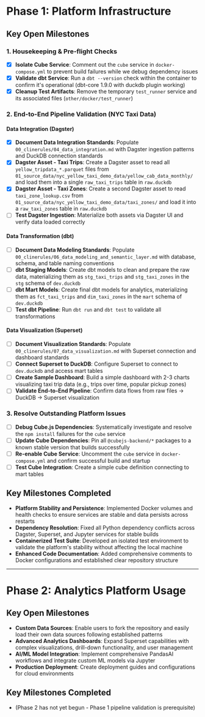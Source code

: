 # Phase 1: Platform Infrastructure

## Key Open Milestones

### **1. Housekeeping & Pre-flight Checks**
- [x] **Isolate Cube Service**: Comment out the `cube` service in `docker-compose.yml` to prevent build failures while we debug dependency issues
- [x] **Validate dbt Service**: Run a `dbt --version` check within the container to confirm it's operational (dbt-core 1.9.0 with duckdb plugin working)
- [x] **Cleanup Test Artifacts**: Remove the temporary `test_runner` service and its associated files (`other/docker/test_runner`)

### **2. End-to-End Pipeline Validation (NYC Taxi Data)**

#### **Data Integration (Dagster)**
- [x] **Document Data Integration Standards**: Populate `00_clinerules/04_data_integration.md` with Dagster ingestion patterns and DuckDB connection standards
- [x] **Dagster Asset - Taxi Trips**: Create a Dagster asset to read all `yellow_tripdata_*.parquet` files from `01_source_data/nyc_yellow_taxi_demo_data/yellow_cab_data_monthly/` and load them into a single `raw_taxi_trips` table in `raw.duckdb`
- [x] **Dagster Asset - Taxi Zones**: Create a second Dagster asset to read `taxi_zone_lookup.csv` from `01_source_data/nyc_yellow_taxi_demo_data/taxi_zones/` and load it into a `raw_taxi_zones` table in `raw.duckdb`
- [ ] **Test Dagster Ingestion**: Materialize both assets via Dagster UI and verify data loaded correctly

#### **Data Transformation (dbt)**
- [ ] **Document Data Modeling Standards**: Populate `00_clinerules/06_data_modeling_and_semantic_layer.md` with database, schema, and table naming conventions
- [ ] **dbt Staging Models**: Create dbt models to clean and prepare the raw data, materializing them as `stg_taxi_trips` and `stg_taxi_zones` in the `stg` schema of `dev.duckdb`
- [ ] **dbt Mart Models**: Create final dbt models for analytics, materializing them as `fct_taxi_trips` and `dim_taxi_zones` in the `mart` schema of `dev.duckdb`
- [ ] **Test dbt Pipeline**: Run `dbt run` and `dbt test` to validate all transformations

#### **Data Visualization (Superset)**
- [ ] **Document Visualization Standards**: Populate `00_clinerules/07_data_visualization.md` with Superset connection and dashboard standards
- [ ] **Connect Superset to DuckDB**: Configure Superset to connect to `dev.duckdb` and access mart tables
- [ ] **Create Sample Dashboard**: Build a simple dashboard with 2-3 charts visualizing taxi trip data (e.g., trips over time, popular pickup zones)
- [ ] **Validate End-to-End Pipeline**: Confirm data flows from raw files → DuckDB → Superset visualization

### **3. Resolve Outstanding Platform Issues**
- [ ] **Debug Cube.js Dependencies**: Systematically investigate and resolve the `npm install` failures for the `cube` service
- [ ] **Update Cube Dependencies**: Pin all `@cubejs-backend/*` packages to a known stable version that builds successfully
- [ ] **Re-enable Cube Service**: Uncomment the `cube` service in `docker-compose.yml` and confirm successful build and startup
- [ ] **Test Cube Integration**: Create a simple cube definition connecting to mart tables

## Key Milestones Completed
- **Platform Stability and Persistence**: Implemented Docker volumes and health checks to ensure services are stable and data persists across restarts
- **Dependency Resolution**: Fixed all Python dependency conflicts across Dagster, Superset, and Jupyter services for stable builds
- **Containerized Test Suite**: Developed an isolated test environment to validate the platform's stability without affecting the local machine
- **Enhanced Code Documentation**: Added comprehensive comments to Docker configurations and established clear repository structure

----

# Phase 2: Analytics Platform Usage

## Key Open Milestones
- **Custom Data Sources**: Enable users to fork the repository and easily load their own data sources following established patterns
- **Advanced Analytics Dashboards**: Expand Superset capabilities with complex visualizations, drill-down functionality, and user management
- **AI/ML Model Integration**: Implement comprehensive PandasAI workflows and integrate custom ML models via Jupyter
- **Production Deployment**: Create deployment guides and configurations for cloud environments

## Key Milestones Completed
- (Phase 2 has not yet begun - Phase 1 pipeline validation is prerequisite)
